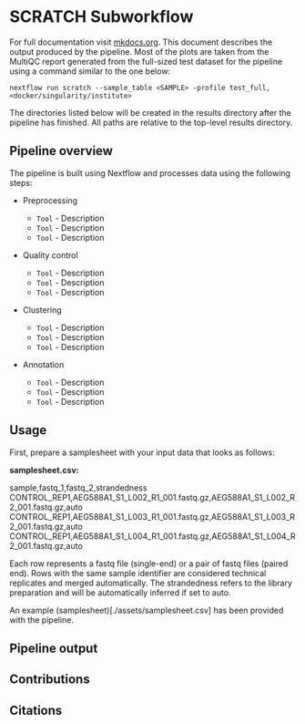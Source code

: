 # SCRATCH Subworkflow

For full documentation visit [mkdocs.org](https://www.mkdocs.org).
This document describes the output produced by the pipeline. Most of the plots are taken from the MultiQC report generated from the full-sized test dataset for the pipeline using a command similar to the one below:

```{bash}
nextflow run scratch --sample_table <SAMPLE> -profile test_full,<docker/singularity/institute>
```

The directories listed below will be created in the results directory after the pipeline has finished. All paths are relative to the top-level results directory.

## Pipeline overview
The pipeline is built using Nextflow and processes data using the following steps:

* Preprocessing
  * `Tool` - Description
  * `Tool` - Description
  * `Tool` - Description

* Quality control
  * `Tool` - Description
  * `Tool` - Description
  * `Tool` - Description
  
* Clustering
  * `Tool` - Description
  * `Tool` - Description
  * `Tool` - Description

* Annotation
  * `Tool` - Description
  * `Tool` - Description
  * `Tool` - Description

## Usage

First, prepare a samplesheet with your input data that looks as follows:

**samplesheet.csv:**

sample,fastq_1,fastq_2,strandedness
CONTROL_REP1,AEG588A1_S1_L002_R1_001.fastq.gz,AEG588A1_S1_L002_R2_001.fastq.gz,auto
CONTROL_REP1,AEG588A1_S1_L003_R1_001.fastq.gz,AEG588A1_S1_L003_R2_001.fastq.gz,auto
CONTROL_REP1,AEG588A1_S1_L004_R1_001.fastq.gz,AEG588A1_S1_L004_R2_001.fastq.gz,auto

Each row represents a fastq file (single-end) or a pair of fastq files (paired end). Rows with the same sample identifier are considered technical replicates and merged automatically. The strandedness refers to the library preparation and will be automatically inferred if set to auto.

An example (samplesheet)[./assets/samplesheet.csv] has been provided with the pipeline.

## Pipeline output

## Contributions

## Citations